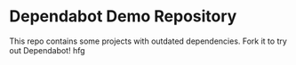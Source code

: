 # Dependabot Demo Repository

This repo contains some projects with outdated dependencies. Fork it to try out
Dependabot!
hfg
